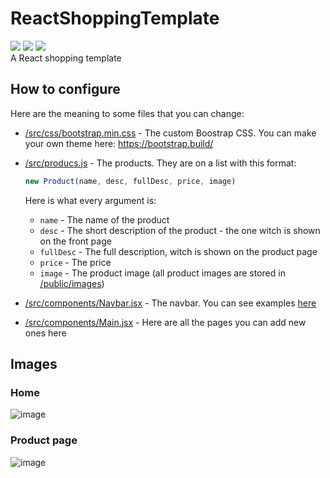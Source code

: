 # ReactShoppingTemplate
![](https://img.shields.io/github/issues/NikiTricky2/ReactShoppingTemplate) ![](https://img.shields.io/github/workflow/status/NikiTricky2/ReactShoppingTemplate/ReactShoppingTemplate) ![](https://img.shields.io/github/last-commit/NikiTricky2/ReactShoppingTemplate)  
A React shopping template

## How to configure
Here are the meaning to some files that you can change:  
* [/src/css/bootstrap.min.css](https://github.com/NikiTricky2/ReactShoppingTemplate/blob/main/src/css/bootstrap.min.css) - The custom Boostrap CSS. You can make your own theme here: https://bootstrap.build/
* [/src/producs.js](https://github.com/NikiTricky2/ReactShoppingTemplate/blob/main/src/producs.js) - The products. They are on a list with this format:
  ```js
  new Product(name, desc, fullDesc, price, image)
  ```
  Here is what every argument is:
  * `name` - The name of the product
  * `desc` - The short description of the product - the one witch is shown on the front page
  * `fullDesc` - The full description, witch is shown on the product page
  * `price` - The price
  * `image` - The product image (all product images are stored in [/public/images](https://github.com/NikiTricky2/ReactShoppingTemplate/tree/main/public/images))

* [/src/components/Navbar.jsx](https://github.com/NikiTricky2/ReactShoppingTemplate/blob/main/src/components/Navbar.jsx) - The navbar. You can see examples [here](https://getbootstrap.com/docs/5.0/components/navbar/)
* [/src/components/Main.jsx](https://github.com/NikiTricky2/ReactShoppingTemplate/blob/main/src/components/Main.jsx) - Here are all the pages you can add new ones here


## Images
### Home
![image](https://user-images.githubusercontent.com/63540250/120007528-af548c80-bfe2-11eb-9567-3b7c73a36144.png)

### Product page
![image](https://user-images.githubusercontent.com/63540250/120007640-cb582e00-bfe2-11eb-9f5d-83ed78a86a7e.png)
